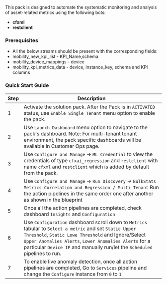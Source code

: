 This pack is designed to automate the systematic monitoring and analysis of asset-related metrics using the following bots:  
  
- **cfxml**
- **restclient**  


### Prerequisites
- All the below streams should be present with the corresponding fields:
- mobility_new_kpi_list - KPI_Name,schema
- mobility_device_mappings - device
- mobility_kpi_metrics_data - device, instance_key, schema and KPI columns

### Quick Start Guide  
   
| Step | Description                                                                                                                                                                                                                          |  
|------|--------------------------------------------------------------------------------------------------------------------------------------------------------------------------------------------------------------------------------------|  
| 1    | Activate the solution pack. After the Pack is in `ACTIVATED` status, use `Enable Single Tenant` menu option to enable the pack.                                                                                                      |
| 2    | Use `Launch Dashboard` menu option to navigate to the pack's dashboard. Note: For multi-tenant tenant environment, the pack specific dashboards will be available in Customer Ops page.                                              |
| 3    | Use `Configure and Manage` ->  `ML Credential` to view the credentials of type `cfxai_regression` and `restclient` with name `cfxml` and `restclient` which is added by default from the pack.                                       |   
| 4    | Use `Configure and Manage` ->  `Run Discovery`  ->  `BulkStats Metrics Correlation and Regression / Multi Tenant` Run the action pipelines in the same order one after another as shown in the blueprint                                 |  
| 5    | Once all the action pipelines are completed, check dashboard `Insights` and `Configuration`                                                                                                                                          |
| 6    | Use `Configuration` dashboard scroll down to `Metrics` tabular to `Select a metric` and set `Static Upper Threshold`, `Static Lowe Threshold` and Ignore/Select `Upper Anomalies Alerts`,  `Lower Anomalies Alerts` for a particular `Device IP` and manually run/let the `Scheduled` pipelines to run.                              |
| 7    | To enable live anomaly detection, once all action pipelines are completed, Go to `Services` pipeline and change the `Configure` instance from `0` to `1`                                                                             |
   
